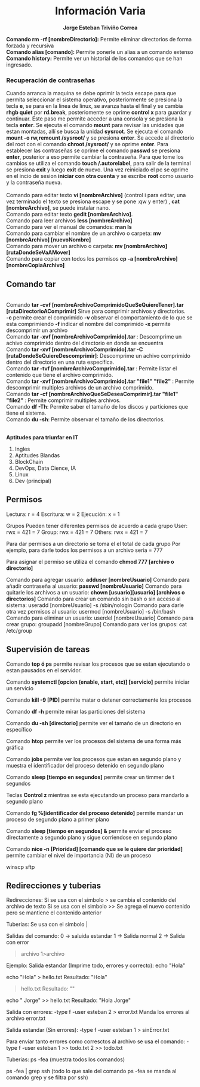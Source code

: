 <h1 align="center ">Información Varia</h1>
<p align="center">
<b>Jorge Esteban Triviño Correa</b>
</p>
<b>Comando rm -rf [nombreDirectorio]:</b> Permite eliminar directorios de forma forzada y recursiva
<br>
<b>Comando alias [comando]:</b> Permite ponerle un alias a un comando extenso
<br>
<b>Comando history:</b> Permite ver un historial de los comandos que se han ingresado.
<br>
<h3>Recuperación de contraseñas</h3>
Cuando arranca la maquina se debe oprimir la tecla escape para que permita seleccionar el sistema operativo, posteriormente se presiona la tecla <b>e</b>, se para en la linea de linux, se avanza hasta el final y se cambia <b>rhgb quiet</b> por <b>rd.break</b>, posteriomente se oprime <b>control x</b> para guardar y continuar. Este paso me permite acceder a una consola y se presiona la tecla <b>enter</b>. Se ejecuta el comando <b>mount</b> para revisar las unidades que estan montadas, allí se busca la unidad <b>sysroot</b>. Se ejecuta el comando <b>mount -o rw,remount /sysroot/</b> y se presiona <b>enter</b>. Se accede al directorio del root con el comando <b>chroot /sysroot/</b> y se oprime <b>enter</b>. Para establecer las contraseñas se oprime el comando <b>passwd</b> se presiona <b>enter</b>, posterior a eso permite cambiar la contraseña. Para que tome los cambios se utiliza el comando <b>touch /.autorelabel</b>, para salir de la terminal se presiona <b>exit</b> y luego <b>exit</b> de nuevo. Una vez reiniciado el pc se oprime en el incio de sesion <b>iniciar con otra cuenta</b> y se escribe <b>root</b> como usuario y la contraseña nueva. 
<br>
<br>
Comando para editar texto <b>vi [nombreArchivo]</b> (control i para editar, una vez terminado el texto se presiona escape y se pone :qw y enter) , <b>cat [nombreArchivo]</b>, se puede instalar nano. 
<br>
Comando para editar texto <b>gedit [nombreArchivo]</b>.
<br>
Comando para leer archivos <b> less [nombreArchivo] </b>
<br>
Comando para ver el manual de comandos: <b>man ls</b>
<br>
Comando para cambiar el nombre de un archivo o carpeta: <b>mv [nombreArchivo] [nuevoNombre]</b>
<br>
Comando para mover un archivo o carpeta: <b>mv [nombreArchivo] [rutaDondeSeVaAMover]</b>
<br>
Comando para copiar con todos los permisos <b>cp -a [nombreArchivo] [nombreCopiaArchivo]</b>
<br>
<b><h2>Comando tar</h2></b>
<br>
Comando <b>tar -cvf [nombreArchivoComprimidoQueSeQuiereTener].tar [rutaDirectorioAComprimir]</b> Sirve para comprimir archivos y directorios. 
<br>
<b>-c </b>permite crear el comprimido
<b>-v </b>observar el comportamiento de lo que se esta comprimiendo
<b>-f </b>indicar el nombre del comprimido
<b>-x </b>permite descomprimir un archivo
<br>
Comando <b>tar -xvf [nombreArchivoComprimido].tar </b>: Descomprime un achivo comprimido dentro del directorio en donde se encuentra
<br>
Comando <b>tar -xvf [nombreArchivoComprimido].tar -C [rutaDondeSeQuiereDescomprimir]</b>: Descomprime un achivo comprimido dentro del directorio en una ruta específica.
<br>
Comando <b>tar -tvf [nombreArchivoComprimido].tar </b>: Permite listar el contenido que tiene el archivo comprimido.
<br>
Comando <b>tar -xvf [nombreArchivoComprimido].tar "file1" "file2" </b>: Permite descomprimir multiples archivos de un archivo comprimido.
<br>
Comando <b>tar -cf [nombreArchivoQueSeDeseaComprimir].tar "file1" "file2" </b>: Permite comprimir multiples archivos.
<br>
Comando <b>df -Th</b>: Permite saber el tamaño de los discos y particiones que tiene el sistema.
<br>
Comando <b>du -sh</b>: Permite observar el tamaño de los directorios.
<br>
<br>

<strong>Aptitudes para triunfar en IT</strong>
<ol>
  <li>Ingles</li>
  <li>Aptitudes Blandas</li>
  <li>BlockChain</li>
  <li>DevOps, Data Cience, IA</li>
  <li>Linux</li>
  <li>Dev (principal)</li>
</ol>

<h2><strong>Permisos</strong></h2>

Lectura: r = 4
Escritura: w = 2
Ejecución: x = 1

Grupos
Pueden tener diferentes permisos de acuerdo a cada grupo
User: rwx = 421 = 7
Group: rwx = 421 = 7
Others: rwx = 421 = 7

Para dar permisos a un directorio se toma el el total de cada grupo
Por ejemplo, para darle todos los permisos a un archivo seria = 777

Para asignar el permiso se utiliza el comando <strong>chmod 777 [archivo o directorio]</strong>

Comando para agregar usuario: <strong>adduser [nombreUsuario]</strong>
Comando para añadir contraseña al usuario: <strong>passwd [nombreUsuario]</strong>
Comando para quitarle los archivos a un usuario: <strong>chown [usuario][usuario] [archivos o directorios]</strong>
Comando para crear un comando sin bash o sin acceso al sistema: useradd [nombreUsuario] -s /sbin/nologin
Comando para darle otra vez permisos al usuario: usermod [nombreUsuario] -s /bin/bash
Comando para eliminar un usuario: userdel [nombreUsuario]
Comando para crear grupo: groupadd [nombreGrupo]
Comando para ver los grupos: cat /etc/group

<h2>Supervisión de tareas</h2>

Comando <strong>top ó ps</strong> permite revisar los procesos que se estan ejecutando o estan pausados en el servidor.

Comando <strong>systemctl [opcion (enable, start, etc)] [servicio]</strong> permite iniciar un servicio

Comando <strong>kill -9 [PID]</strong> permite matar o detener correctamente los procesos

Comando <strong>df -h</strong> permite mirar las particiones del sistema

Comando <strong>du -sh [directorio]</strong> permite ver el tamaño de un directorio en específico

Comando <strong>htop</strong> permite ver los procesos del sistema de una forma más gráfica

Comando <strong>jobs</strong> permite ver los procesos que estan en segundo plano y muestra el identificador del proceso detenido en segundo plano

Comando <strong>sleep [tiempo en segundos]</strong> permite crear un timmer de t segundos

Teclas <strong>Control z</strong> mientras se esta ejecutando un proceso para mandarlo a segundo plano

Comando <strong>fg %[identificador del proceso detenido]</strong> permite mandar un proceso de segundo plano a primer plano

Comando <strong>sleep [tiempo en segundos] &</strong> permite enviar el proceso directamente a segundo plano y sigue corriendose en segundo plano

Comando <strong>nice -n [Prioridad] [comando que se le quiere dar prioridad]</strong> permite cambiar el nivel de importancia (NI) de un proceso

winscp
sftp

<h2>Redirecciones y tuberias</h2>

Redirecciones:
Si se usa con el simbolo > se cambia el contenido del archivo de texto
Si se usa con el simbolo >> Se agrega el nuevo contenido pero se mantiene el contenido anterior


Tuberias:
Se usa con el simbolo | 

Salidas del comando:
0 -> saluida estandar
1 -> Salida normal 
2 -> Salida con error

> archivo
1>archivo

Ejemplo:
Salida estandar (Imprime todo, errores y correcto): 
echo "Hola"

echo "Hola" > hello.txt
Resultado: "Hola"

> hello.txt
Resultado: ""

echo " Jorge" >> hello.txt
Resultado: "Hola Jorge"

Salida con errores:
-type f -user esteban 2 > error.txt
Manda los errores al archivo error.txt

Salida estandar (Sin errores):
-type f -user esteban 1 > sinError.txt

Para enviar tanto errores como corresctos al archivo se usa el comando:
-type f -user esteban 1 >> todo.txt 2 >> todo.txt


Tuberias:
ps -fea (muestra todos los comandos)

ps -fea | grep ssh (todo lo que sale del comando ps -fea se manda al comando grep y se filtra por ssh)


